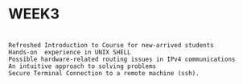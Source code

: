 # WEEK3
#
    Refreshed Introduction to Course for new-arrived students
    Hands-on  experience in UNIX SHELL 
    Possible hardware-related routing issues in IPv4 communications  
    An intuitive approach to solving problems
    Secure Terminal Connection to a remote machine (ssh).
